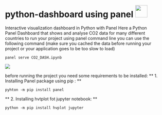 # python-dashboard using panel <img src="https://panel.holoviz.org/_images/logo_stacked.png" href="https://panel.holoviz.org/" width="40"/>

Interactive visualization dashboard in Python with Panel
Here a Python Panel Dashboard that shows and analyse CO2 data for many different countries 
to run your project using panel command line you can use the following command (make sure you cached the data before running your project or your application goes to be too slow to load) 
```
panel serve CO2_DASH.ipynb
```
<img src="https://user-images.githubusercontent.com/22730220/157565990-3e36c238-5bda-43d7-8bab-56c9c1984ddb.jpeg"/>

before running the project you need some requirements to be installed:
** 1. Installing Panel package using pip : **
```
pyhton -m pip install panel 
```
** 2. Installing hvtplot fot jupyter notebook: **
```
python -m pip install hvplot jupyter
```

